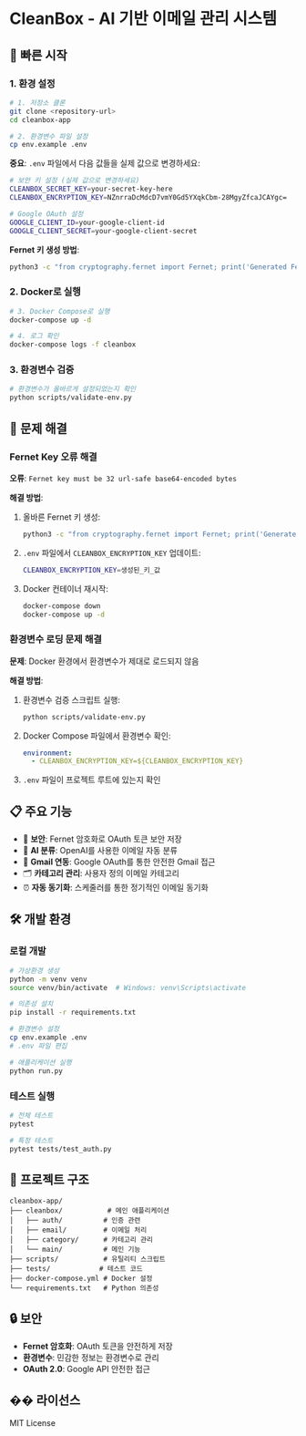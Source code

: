 # CleanBox - AI 기반 이메일 관리 시스템

## 🚀 빠른 시작

### 1. 환경 설정

```bash
# 1. 저장소 클론
git clone <repository-url>
cd cleanbox-app

# 2. 환경변수 파일 설정
cp env.example .env
```

**중요**: `.env` 파일에서 다음 값들을 실제 값으로 변경하세요:

```bash
# 보안 키 설정 (실제 값으로 변경하세요)
CLEANBOX_SECRET_KEY=your-secret-key-here
CLEANBOX_ENCRYPTION_KEY=NZnrraDcMdcD7vmY0Gd5YXqkCbm-28MgyZfcaJCAYgc=

# Google OAuth 설정
GOOGLE_CLIENT_ID=your-google-client-id
GOOGLE_CLIENT_SECRET=your-google-client-secret
```

**Fernet 키 생성 방법**:
```bash
python3 -c "from cryptography.fernet import Fernet; print('Generated Fernet Key:', Fernet.generate_key().decode())"
```

### 2. Docker로 실행

```bash
# 3. Docker Compose로 실행
docker-compose up -d

# 4. 로그 확인
docker-compose logs -f cleanbox
```

### 3. 환경변수 검증

```bash
# 환경변수가 올바르게 설정되었는지 확인
python scripts/validate-env.py
```

## 🔧 문제 해결

### Fernet Key 오류 해결

**오류**: `Fernet key must be 32 url-safe base64-encoded bytes`

**해결 방법**:
1. 올바른 Fernet 키 생성:
   ```bash
   python3 -c "from cryptography.fernet import Fernet; print('Generated Fernet Key:', Fernet.generate_key().decode())"
   ```

2. `.env` 파일에서 `CLEANBOX_ENCRYPTION_KEY` 업데이트:
   ```bash
   CLEANBOX_ENCRYPTION_KEY=생성된_키_값
   ```

3. Docker 컨테이너 재시작:
   ```bash
   docker-compose down
   docker-compose up -d
   ```

### 환경변수 로딩 문제 해결

**문제**: Docker 환경에서 환경변수가 제대로 로드되지 않음

**해결 방법**:
1. 환경변수 검증 스크립트 실행:
   ```bash
   python scripts/validate-env.py
   ```

2. Docker Compose 파일에서 환경변수 확인:
   ```yaml
   environment:
     - CLEANBOX_ENCRYPTION_KEY=${CLEANBOX_ENCRYPTION_KEY}
   ```

3. `.env` 파일이 프로젝트 루트에 있는지 확인

## 📋 주요 기능

- 🔐 **보안**: Fernet 암호화로 OAuth 토큰 보안 저장
- 🤖 **AI 분류**: OpenAI를 사용한 이메일 자동 분류
- 📧 **Gmail 연동**: Google OAuth를 통한 안전한 Gmail 접근
- 🗂️ **카테고리 관리**: 사용자 정의 이메일 카테고리
- ⏰ **자동 동기화**: 스케줄러를 통한 정기적인 이메일 동기화

## 🛠️ 개발 환경

### 로컬 개발

```bash
# 가상환경 생성
python -m venv venv
source venv/bin/activate  # Windows: venv\Scripts\activate

# 의존성 설치
pip install -r requirements.txt

# 환경변수 설정
cp env.example .env
# .env 파일 편집

# 애플리케이션 실행
python run.py
```

### 테스트 실행

```bash
# 전체 테스트
pytest

# 특정 테스트
pytest tests/test_auth.py
```

## 📁 프로젝트 구조

```
cleanbox-app/
├── cleanbox/           # 메인 애플리케이션
│   ├── auth/          # 인증 관련
│   ├── email/         # 이메일 처리
│   ├── category/      # 카테고리 관리
│   └── main/          # 메인 기능
├── scripts/           # 유틸리티 스크립트
├── tests/            # 테스트 코드
├── docker-compose.yml # Docker 설정
└── requirements.txt   # Python 의존성
```

## 🔒 보안

- **Fernet 암호화**: OAuth 토큰을 안전하게 저장
- **환경변수**: 민감한 정보는 환경변수로 관리
- **OAuth 2.0**: Google API 안전한 접근

## �� 라이선스

MIT License
